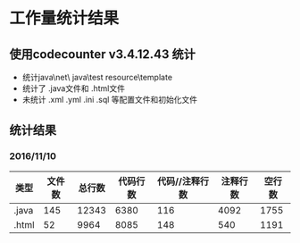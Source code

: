 # 工作量统计结果
## 使用codecounter  v3.4.12.43 统计
* 统计java\net\  java\test resource\template 
* 统计了 .java文件和 .html文件
* 未统计 .xml .yml .ini .sql 等配置文件和初始化文件
## 统计结果
### 2016/11/10 
| 类型    |  文件数 | 总行数  | 代码行数| 代码//注释行数| 注释行数|空行数|
| -----  |  -------| ----   |--------|------------  |----    |---- |
|.java    | 145    | 12343  | 6380   | 116          | 4092   | 1755|
| .html| 52| 9964| 8085| 148| 540| 1191|
